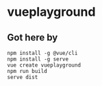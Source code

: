 # vueplayground

## Got here by

```
npm install -g @vue/cli
npm install -g serve
vue create vueplayground
npm run build
serve dist
```
